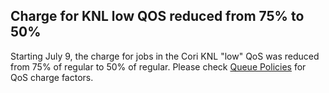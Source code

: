 ## Charge for KNL low QOS reduced from 75% to 50%

Starting July 9, the charge for jobs in the Cori KNL "low" QoS 
was reduced from 75% of regular to 50% of regular. Please check 
[Queue Policies](https://docs.nersc.gov/jobs/policy/) for QoS charge factors.


